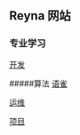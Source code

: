 ## Reyna   网站



### 专业学习
[开发](https://www.yuque.com/cainiaodelvcheng/ds1v0f)

#####算法
[语雀](https://www.yuque.com/cainiaodelvcheng/otw0en)

[运维](https://www.yuque.com/cainiaodelvcheng/smg2d2)

[项目](https://www.yuque.com/cainiaodelvcheng/qdtxr9)
